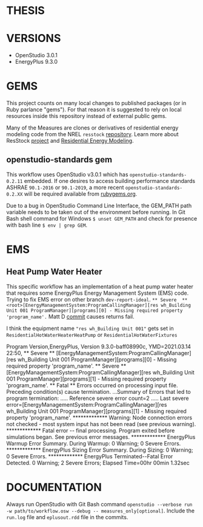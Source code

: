 # THESIS


# VERSIONS
* OpenStudio 3.0.1
* EnergyPlus 9.3.0

# GEMS
This project counts on many local changes to published packages (or in Ruby parlance "gems"). For that reason it is suggested to rely on local resources inside this repository instead of external public gems.

Many of the Measures are clones or derivatives of residential energy modeling code from the NREL `resstock` [repository](https://github.com/NREL/resstock). Learn more about ResStock [project](https://resstock.nrel.gov/) and [Residential Energy Modeling](https://www.nrel.gov/buildings/residential.html).

## openstudio-standards gem
This workflow uses OpenStudio v3.0.1 which has `openstudio-standards-0.2.11` embedded. If one desires to access building performance standards ASHRAE `90.1-2016` or `90.1-2019`, a more recent `openstudio-standards-0.2.XX` will be required available from [rubygems.org](https://rubygems.org/gems/openstudio-standards).

Due to a bug in OpenStudio Command Line Interface, the GEM_PATH path variable needs to be taken out of the environment before running.
In Git Bash shell command for Windows `$ unset GEM_PATH` and check for presence with bash line `$ env | grep GEM`.

# EMS
## Heat Pump Water Heater
This specific workflow has an implementation of a heat pump water heater that requires some EnergyPlus Energy Management System (EMS) code.
Trying to fix EMS error on other branch `dev-report-ideal`.
`** Severe  ** <root>[EnergyManagementSystem:ProgramCallingManager][res wh_Building Unit 001 ProgramManager][programs][0] - Missing required property 'program_name'.`
Matt D [commit](https://github.com/NREL/OpenStudio-measures/commit/82086aaa083165d59a704f9696b14a674b8bf27a) causes returns fail.

I think the equipment name `"res wh_Building Unit 001"` gets set in `ResidentialHotWaterHeaterHeatPump` or `ResidentialHotWaterFixtures`

Program Version,EnergyPlus, Version 9.3.0-baff08990c, YMD=2021.03.14 22:50,
   ** Severe  ** <root>[EnergyManagementSystem:ProgramCallingManager][res wh_Building Unit 001 ProgramManager][programs][0] - Missing required property 'program_name'.
   ** Severe  ** <root>[EnergyManagementSystem:ProgramCallingManager][res wh_Building Unit 001 ProgramManager][programs][1] - Missing required property 'program_name'.
   **  Fatal  ** Errors occurred on processing input file. Preceding condition(s) cause termination.
   ...Summary of Errors that led to program termination:
   ..... Reference severe error count=2
   ..... Last severe error=<root>[EnergyManagementSystem:ProgramCallingManager][res wh_Building Unit 001 ProgramManager][programs][1] - Missing required property 'program_name'.
   ************* Warning:  Node connection errors not checked - most system input has not been read (see previous warning).
   ************* Fatal error -- final processing.  Program exited before simulations began.  See previous error messages.
   ************* EnergyPlus Warmup Error Summary. During Warmup: 0 Warning; 0 Severe Errors.
   ************* EnergyPlus Sizing Error Summary. During Sizing: 0 Warning; 0 Severe Errors.
   ************* EnergyPlus Terminated--Fatal Error Detected. 0 Warning; 2 Severe Errors; Elapsed Time=00hr 00min  1.32sec


# DOCUMENTATION
Always run OpenStudio with Git Bash command `openstudio --verbose run -w path/to/workflow.osw --debug -- measures_only[optional]`. Include the `run.log` file and `eplusout.rdd` file in the commits.


